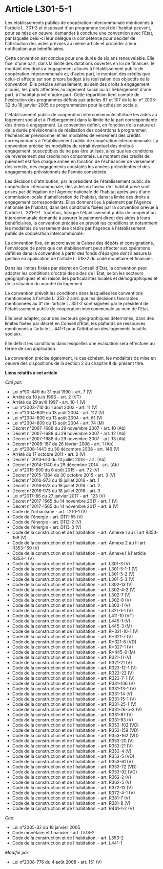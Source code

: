 # Article L301-5-1

Les établissements publics de coopération intercommunale mentionnés à l'article L. 301-3 et disposant d'un programme local de
l'habitat peuvent, pour sa mise en oeuvre, demander à conclure une convention avec l'Etat, par laquelle celui-ci leur délègue
la compétence pour décider de l'attribution des aides prévues au même article et procéder à leur notification aux
bénéficiaires. 

Cette convention est conclue pour une durée de six ans renouvelable. Elle fixe, d'une part, dans la limite des dotations
ouvertes en loi de finances, le montant des droits à engagement alloués à l'établissement public de coopération
intercommunale et, d'autre part, le montant des crédits que celui-ci affecte sur son propre budget à la réalisation des
objectifs de la convention. Elle précise annuellement, au sein des droits à engagement alloués, les parts affectées au
logement social ou à l'hébergement d'une part, à l'habitat privé d'autre part. Cette répartition tient compte de l'exécution
des programmes définis aux articles 87 et 107 de la loi n° 2005-32 du 18 janvier 2005 de programmation pour la cohésion
sociale.

L'établissement public de coopération intercommunale attribue les aides au logement social et à l'hébergement dans la limite
de la part correspondante des droits à engagement. La convention définit, en fonction de la nature et de la durée
prévisionnelle de réalisation des opérations à programmer, l'échéancier prévisionnel et les modalités de versement des
crédits correspondants à l'établissement public de coopération intercommunale. La convention précise les modalités du retrait
éventuel des droits à engagement, susceptibles de ne pas être utilisés, ainsi que les conditions de reversement des crédits
non consommés. Le montant des crédits de paiement est fixé chaque année en fonction de l'échéancier de versement des crédits,
des engagements constatés les années précédentes et des engagements prévisionnels de l'année considérée. 

Les décisions d'attribution, par le président de l'établissement public de coopération intercommunale, des aides en faveur de
l'habitat privé sont prises par délégation de l'Agence nationale de l'habitat après avis d'une commission locale
d'amélioration de l'habitat, dans la limite des droits à engagement correspondants. Elles donnent lieu à paiement par
l'Agence nationale de l'habitat, dans des conditions fixées par la convention prévue à l'article L. 321-1-1. Toutefois,
lorsque l'établissement public de coopération intercommunale demande à assurer le paiement direct des aides à leurs
bénéficiaires, la convention précitée en prévoit les conditions et notamment les modalités de versement des crédits par
l'agence à l'établissement public de coopération intercommunale. 

La convention fixe, en accord avec la Caisse des dépôts et consignations, l'enveloppe de prêts que cet établissement peut
affecter aux opérations définies dans la convention à partir des fonds d'épargne dont il assure la gestion en application de
l'article L. 518-2 du code monétaire et financier. 

Dans les limites fixées par décret en Conseil d'Etat, la convention peut adapter les conditions d'octroi des aides de l'Etat,
selon les secteurs géographiques et en raison des particularités locales et démographiques et de la situation du marché du
logement. 

La convention prévoit les conditions dans lesquelles les conventions mentionnées à l'article L. 353-2 ainsi que les décisions
favorables mentionnées au 3° de l'article L. 351-2 sont signées par le président de l'établissement public de coopération
intercommunale au nom de l'Etat. 

Elle peut adapter, pour des secteurs géographiques déterminés, dans des limites fixées par décret en Conseil d'Etat, les
plafonds de ressources mentionnés à l'article L. 441-1 pour l'attribution des logements locatifs sociaux. 

Elle définit les conditions dans lesquelles une évaluation sera effectuée au terme de son application. 

La convention précise également, le cas échéant, les modalités de mise en oeuvre des dispositions de la section 2 du chapitre
II du présent titre.

**Liens relatifs à cet article**

_Cité par_:

  - Loi n°90-449 du 31 mai 1990 - art. 7 (V)
  - Arrêté du 10 juin 1996 - art. 2 (VT)
  - Arrêté du 29 avril 1997 - art. 10-1 (V)
  - Loi n°2003-710 du 1 août 2003 - art. 11 (V)
  - Loi n°2004-809 du 13 août 2004 - art. 112 (V)
  - Loi n°2004-809 du 13 août 2004 - art. 61 (V)
  - Loi n°2004-809 du 13 août 2004 - art. 74 (M)
  - Décret n°2007-1688 du 29 novembre 2007 - art. 10 (Ab)
  - Décret n°2007-1688 du 29 novembre 2007 - art. 12 (Ab)
  - Décret n°2007-1688 du 29 novembre 2007 - art. 13 (Ab)
  - Décret n°2008-187 du 26 février 2008 - art. 1 (Ab)
  - Loi n°2008-1443 du 30 décembre 2008 - art. 149 (V)
  - Arrêté du 17 octobre 2011 - art. 2 (V)
  - Décret n°2013-610 du 10 juillet 2013 - art. (Ab)
  - Décret n°2014-1740 du 29 décembre 2014 - art. (Ab)
  - Loi n°2015-990 du 6 août 2015 - art. 72 (V)
  - Décret n°2015-1384 du 30 octobre 2015 - art. 3 (V)
  - Décret n°2016-973 du 18 juillet 2016 - art. 1
  - Décret n°2016-973 du 18 juillet 2016 - art. 2
  - Décret n°2016-973 du 18 juillet 2016 - art. 3
  - Loi n°2017-86 du 27 janvier 2017 - art. 123 (V)
  - Décret n°2017-1565 du 14 novembre 2017 - art. 1 (V)
  - Décret n°2017-1565 du 14 novembre 2017 - art. 9 (V)
  - Code de l'urbanisme - art. L210-1 (V)
  - Code de l'énergie - art. D111-55 (V)
  - Code de l'énergie - art. D112-2 (V)
  - Code de l'énergie - art. D113-3 (V)
  - Code de la construction et de l'habitation. - art. Annexe 1 au III art R353-159 (V)
  - Code de la construction et de l'habitation. - art. Annexe 2 au III art R353-159 (V)
  - Code de la construction et de l'habitation. - art. Annexe I à l'article R353-1 (V)
  - Code de la construction et de l'habitation. - art. L301-3 (V)
  - Code de la construction et de l'habitation. - art. L301-5-1-1 (V)
  - Code de la construction et de l'habitation. - art. L301-5-2 (V)
  - Code de la construction et de l'habitation. - art. L301-5-3 (V)
  - Code de la construction et de l'habitation. - art. L302-13 (V)
  - Code de la construction et de l'habitation. - art. L302-4-2 (V)
  - Code de la construction et de l'habitation. - art. L302-7 (V)
  - Code de la construction et de l'habitation. - art. L302-8 (V)
  - Code de la construction et de l'habitation. - art. L303-1 (V)
  - Code de la construction et de l'habitation. - art. L321-1-1 (V)
  - Code de la construction et de l'habitation. - art. L411-10 (VT)
  - Code de la construction et de l'habitation. - art. L445-1 (V)
  - Code de la construction et de l'habitation. - art. L445-3 (M)
  - Code de la construction et de l'habitation. - art. R*321-10-1 (V)
  - Code de la construction et de l'habitation. - art. R*321-7 (V)
  - Code de la construction et de l'habitation. - art. R*321-8 (VD)
  - Code de la construction et de l'habitation. - art. R*327-1 (V)
  - Code de la construction et de l'habitation. - art. R*445-8 (M)
  - Code de la construction et de l'habitation. - art. R321-11 (V)
  - Code de la construction et de l'habitation. - art. R321-21 (V)
  - Code de la construction et de l'habitation. - art. R323-12-1 (V)
  - Code de la construction et de l'habitation. - art. R323-22 (V)
  - Code de la construction et de l'habitation. - art. R323-7-1 (V)
  - Code de la construction et de l'habitation. - art. R331-106 (V)
  - Code de la construction et de l'habitation. - art. R331-13-1 (V)
  - Code de la construction et de l'habitation. - art. R331-14 (V)
  - Code de la construction et de l'habitation. - art. R331-15-1 (V)
  - Code de la construction et de l'habitation. - art. R331-25-1 (V)
  - Code de la construction et de l'habitation. - art. R331-76-5-3 (V)
  - Code de la construction et de l'habitation. - art. R331-87 (V)
  - Code de la construction et de l'habitation. - art. R331-93 (V)
  - Code de la construction et de l'habitation. - art. R353-102 (VD)
  - Code de la construction et de l'habitation. - art. R353-159 (VD)
  - Code de la construction et de l'habitation. - art. R353-162 (VD)
  - Code de la construction et de l'habitation. - art. R353-20 (V)
  - Code de la construction et de l'habitation. - art. R353-21 (V)
  - Code de la construction et de l'habitation. - art. R353-4 (V)
  - Code de la construction et de l'habitation. - art. R353-5 (VD)
  - Code de la construction et de l'habitation. - art. R353-61 (V)
  - Code de la construction et de l'habitation. - art. R353-72 (VD)
  - Code de la construction et de l'habitation. - art. R353-92 (VD)
  - Code de la construction et de l'habitation. - art. R362-2 (V)
  - Code de la construction et de l'habitation. - art. R362-5 (V)
  - Code de la construction et de l'habitation. - art. R372-12 (V)
  - Code de la construction et de l'habitation. - art. R372-4-1 (V)
  - Code de la construction et de l'habitation. - art. R381-7 (V)
  - Code de la construction et de l'habitation. - art. R381-8 (V)
  - Code de la construction et de l'habitation. - art. R441-1-2 (V)

_Cite_:

  - Loi n°2005-32 du 18 janvier 2005
  - Code monétaire et financier - art. L518-2
  - Code de la construction et de l'habitation. - art. L353-2
  - Code de la construction et de l'habitation. - art. L441-1

_Modifié par_:

  - Loi n°2008-776 du 4 août 2008 - art. 151 (V)
